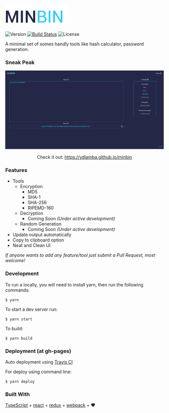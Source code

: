 # ![MINBIN](public/images/minbin.png)

![Version](https://img.shields.io/badge/dynamic/json.svg?label=Version&url=https%3A%2F%2Fraw.githubusercontent.com%2Fydlamba%2Fminbin%2Fmaster%2Fpackage.json%3Ftoken%3DAUQO2iKaGJaqhgJpSEKzpx1kXtU1fcmxks5bMNy7wA%253D%253D&query=%24.version&longCache=true)
[![Build Status](https://travis-ci.org/ydlamba/minbin.svg?branch=master)](https://travis-ci.org/ydlamba/minbin)
![License](https://img.shields.io/npm/l/express.svg?longCache=true)

A minimal set of somes handly tools like hash calculator, password generation.
### Sneak Peak
![Image](public/images/image.png)
<p align="center">Check it out: <a href="https://ydlamba.github.io/minbin" target="_blank">https://ydlamba.github.io/minbin</a>
</p>

### Features
- Tools
  - Encryption
    - MD5
    - SHA-1
    - SHA-256
    - RIPEMD-160
  - Decryption
    - Coming Soon *(Under active development)*
  - Random Generation
    - Coming Soon *(Under active development)*
- Update output automatically
- Copy to clipboard option
- Neat and Clean UI

*If anyone wants to add any feature/tool just submit a Pull Request, most welcome!*
### Development
To run a locally, you will need to install yarn, then run the following commands:
```
$ yarn
```
To start a dev server run:
```
$ yarn start
```
To build:
```
$ yarn build
```
### Deployment (at gh-pages)

Auto deployment using [Travis CI](https://travis-ci.org)

For deploy using command line:
```
$ yarn deploy
```
### Built With
[TypeScript](https://github.com/Microsoft/TypeScript) + [react](https://github.com/facebook/react) + [redux](https://github.com/reduxjs/redux) + [webpack](https://github.com/webpack/webpack) + :heart:



